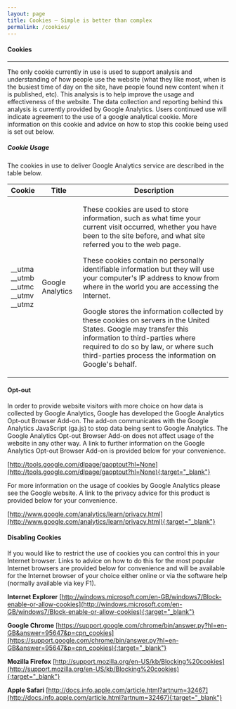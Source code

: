 ```yaml
---
layout: page
title: Cookies — Simple is better than complex
permalink: /cookies/
---
```


<h4 class="page-title">Cookies</h4>
<hr class="sm">

The only cookie currently in use is used to support analysis and understanding of how people use the website (what they like most, when is the busiest time of day on the site, have people found new content when it is published, etc). This analysis is to help improve the usage and effectiveness of the website. The data collection and reporting behind this analysis is currently provided by Google Analytics. Users continued use will indicate agreement to the use of a google analytical cookie. More information on this cookie and advice on how to stop this cookie being used is set out below.

##### Cookie Usage

The cookies in use to deliver Google Analytics service are described in the table below.

<table>
  <thead>
    <tr>
      <th>Cookie</th>
      <th>Title</th>
      <th>Description</th>
    </tr>
  </thead>
  <tbody>
    <tr>
      <td>
        __utma<br>
        __utmb<br>
        __utmc<br>
        __utmv<br>
        __utmz
      </td>
      <td>Google Analytics</td>
      <td>
        <p>These cookies are used to store information, such as what time your current visit occurred, whether you have been to the site before, and what site referred you to the web page.</p>
        <p>These cookies contain no personally identifiable information but they will use your computer's IP address to know from where in the world you are accessing the Internet.</p>
        <p>Google stores the information collected by these cookies on servers in the United States. Google may transfer this information to third-parties where required to do so by law, or where such third-parties process the information on Google's behalf.</p>
      </td>
    </tr>
  </tbody>
</table>

#### Opt-out

In order to provide website visitors with more choice on how data is collected by Google Analytics, Google has developed the Google Analytics Opt-out Browser Add-on. The add-on communicates with the Google Analytics JavaScript (ga.js) to stop data being sent to Google Analytics. The Google Analytics Opt-out Browser Add-on does not affect usage of the website in any other way. A link to further information on the Google Analytics Opt-out Browser Add-on is provided below for your convenience.

[http://tools.google.com/dlpage/gaoptout?hl=None](http://tools.google.com/dlpage/gaoptout?hl=None){:target="_blank"}

For more information on the usage of cookies by Google Analytics please see the Google website. A link to the privacy advice for this product is provided below for your convenience.

[http://www.google.com/analytics/learn/privacy.html](http://www.google.com/analytics/learn/privacy.html){:target="_blank"}


#### Disabling Cookies

If you would like to restrict the use of cookies you can control this in your Internet browser. Links to advice on how to do this for the most popular Internet browsers are provided below for convenience and will be available for the Internet browser of your choice either online or via the software help (normally available via key F1).

**Internet Explorer**
[http://windows.microsoft.com/en-GB/windows7/Block-enable-or-allow-cookies](http://windows.microsoft.com/en-GB/windows7/Block-enable-or-allow-cookies){:target="_blank"}

**Google Chrome**
[https://support.google.com/chrome/bin/answer.py?hl=en-GB&answer=95647&p=cpn_cookies](https://support.google.com/chrome/bin/answer.py?hl=en-GB&answer=95647&p=cpn_cookies){:target="_blank"}

**Mozilla Firefox**
[http://support.mozilla.org/en-US/kb/Blocking%20cookies](http://support.mozilla.org/en-US/kb/Blocking%20cookies){:target="_blank"}

**Apple Safari**
[http://docs.info.apple.com/article.html?artnum=32467](http://docs.info.apple.com/article.html?artnum=32467){:target="_blank"}
